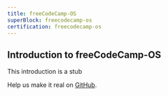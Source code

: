 ```yaml
---
title: freeCodeCamp-OS
superBlock: freecodecamp-os
certification: freecodecamp-os
---
```


## Introduction to freeCodeCamp-OS

This introduction is a stub

Help us make it real on [GitHub](https://github.com/freeCodeCamp/learn/tree/master/src/introductions).
